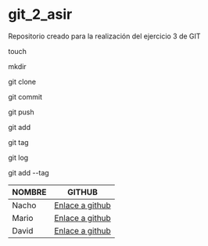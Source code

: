 # git_2_asir
Repositorio creado para la realización del ejercicio 3 de GIT

touch

mkdir

git clone

git commit

git push

git add

git tag

git log

git add --tag


| NOMBRE | GITHUB |
| -------- | -------- |
| Nacho | [Enlace a github](https://github.com/jrodrob861/git_2_asir) |
| Mario | [Enlace a github](https://github.com/Mromvar767/git_2_asir) |
| David | [Enlace a github](https://github.com/Davalomal/Git_2_asir) |
